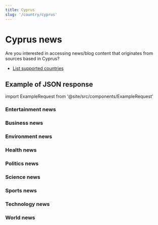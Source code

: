 ```yaml
---
title: Cyprus
slug: '/country/cyprus'
---
```


# Cyprus news

Are you interested in accessing news/blog content that originates from sources based in Cyprus?

- [List supported countries](/get-articles/countries)

## Example of JSON response

import ExampleRequest from '@site/src/components/ExampleRequest'

### Entertainment news
<ExampleRequest url="https://apitube.io/v1/news/articles?limit=2&category=news/Arts_and_Entertainment&language=cy"></ExampleRequest>

### Business news
<ExampleRequest url="https://apitube.io/v1/news/articles?limit=2&category=news/Business&language=cy"></ExampleRequest>

### Environment news
<ExampleRequest url="https://apitube.io/v1/news/articles?limit=2&category=news/Environment&language=cy"></ExampleRequest>

### Health news
<ExampleRequest url="https://apitube.io/v1/news/articles?limit=2&category=news/Health&language=cy"></ExampleRequest>

### Politics news
<ExampleRequest url="https://apitube.io/v1/news/articles?limit=2&category=news/Politics&language=cy"></ExampleRequest>

### Science news
<ExampleRequest url="https://apitube.io/v1/news/articles?limit=2&category=news/Science&language=cy"></ExampleRequest>

### Sports news
<ExampleRequest url="https://apitube.io/v1/news/articles?limit=2&category=news/Sports&language=cy"></ExampleRequest>

### Technology news
<ExampleRequest url="https://apitube.io/v1/news/articles?limit=2&category=news/Technology&language=cy"></ExampleRequest>

### World news
<ExampleRequest url="https://apitube.io/v1/news/articles?limit=2&category=news/World&language=cy"></ExampleRequest>

